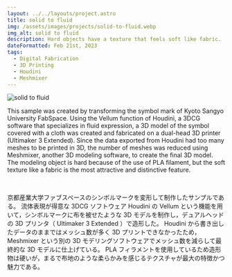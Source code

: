 ```yaml
---
layout: ../../layouts/project.astro
title: solid to fluid
img: /assets/images/projects/solid-to-fluid.webp
img_alt: solid to fluid
description: Hard objects have a texture that feels soft like fabric.
dateFormatted: Feb 21st, 2023
tags:
  - Digital Fabrication
  - 3D Printing
  - Houdini
  - Meshmixer
---
```


![solid to fluid](/assets/images/projects/solid-to-fluid.webp)

This sample was created by transforming the symbol mark of Kyoto Sangyo University FabSpace.
Using the Vellum function of Houdini, a 3DCG software that specializes in fluid expression, a 3D model of the symbol covered with a cloth was created and fabricated on a dual-head 3D printer (Ultimaker 3 Extended).
Since the data exported from Houdini had too many meshes to be printed in 3D, the number of meshes was reduced using Meshmixer, another 3D modeling software, to create the final 3D model.
The modeling object is hard because of the use of PLA filament, but the soft texture like a fabric is the most attractive and distinctive feature.

<br/>

京都産業大学ファブスペースのシンボルマークを変形して制作したサンプルである。
流体表現が得意な 3DCG ソフトウェア Houdini の Vellum という機能を用いて，シンボルマークに布を被せたような 3D モデルを制作し，デュアルヘッドの 3D プリンタ（ Ultimaker 3 Extended ）で造形した。
Houdini から書き出したデータのままではメッシュ数が多く 3D プリントできなかったため，Meshmixer という別の 3D モデリングソフトウェアでメッシュ数を減らして最終的な 3D モデルに仕上げている。
PLA フィラメントを使用しているため造形物は硬いが，まるで布地のような柔らかみを感じるテクスチャが最大の特徴かつ魅力である。
